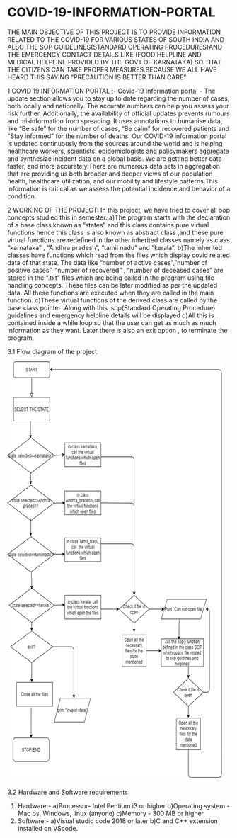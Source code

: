 # COVID-19-INFORMATION-PORTAL
THE MAIN OBJECTIVE OF THIS PROJECT IS TO PROVIDE INFORMATION  RELATED TO THE COVID-19 FOR VARIOUS STATES OF SOUTH INDIA AND ALSO THE SOP GUIDELINES(STANDARD OPERATING PROCEDURES)AND THE EMERGENCY CONTACT DETAILS LIKE (FOOD HELPLINE AND MEDICAL HELPLINE PROVIDED BY THE GOVT.OF KARNATAKA) SO THAT THE CITIZENS CAN  TAKE PROPER MEASURES.BECAUSE WE ALL  HAVE HEARD THIS SAYING    ”PRECAUTION IS BETTER THAN CARE”

1 COVID 19 INFORMATION PORTAL :-
Covid-19 Information portal - The update section allows you to stay up to date regarding the number of cases, both locally and nationally. The accurate numbers can help you assess your risk further. Additionally, the availability of official updates prevents rumours and misinformation from spreading.
It uses annotations to humanise data, like “Be safe” for the number of cases, “Be calm” for recovered patients and “Stay informed” for the number of deaths.
Our COVID-19 information portal is updated continuously from the sources around the world and is helping healthcare workers, scientists, epidemiologists and policymakers aggregate and synthesize incident data on a global basis.
We are getting better data faster, and more accurately.There are numerous data sets in aggregation that are providing us both broader and deeper views of our population health, healthcare utilization, and our mobility and lifestyle patterns.This information is critical as we assess the potential incidence and behavior of a condition.


2 WORKING OF THE PROJECT:
In this project, we have tried to cover all oop concepts studied this in semester. 
a)The program starts with the declaration of a base class known as “states” and this class contains  pure virtual functions hence this class is also known as abstract class ,and these pure virtual functions are redefined in the other inherited classes namely as class “karnataka” , “Andhra pradesh”, “tamil nadu” and “kerala”.
b)The inherited classes have functions which read from the files which display covid related data of that state. The data like “number of active cases”,”number of positive cases”, “number of recovered” , “number of deceased cases” are stored in the “.txt” files which are being called in the program using file handling concepts. These files can be later modified as per the updated data. All these functions are executed when they are called in the main function. 
c)These virtual functions  of the derived class are called by the base class pointer .Along with this ,sop(Standard Operating Procedure) guidelines and emergency helpline details  will be displayed 
d)All this is contained inside a while loop so that the user can get as much as much information as they want. Later there is also an exit option , to terminate the program.


3.1 Flow diagram of the project

![flowchart.png](https://github.com/leenajenniferedwin/COVID-19-INFORMATION-PORTAL/blob/main/flowchart.png)
 

 

3.2 Hardware and Software requirements
1.	Hardware:-
 	     a)Processor- Intel Pentium i3 or higher
	     b)Operating system - Mac os, Windows, linux (anyone)
	     c)Memory - 300 MB or higher
2.	Software:-
	     a)Visual studio code 2018 or later
	     b)C and C++ extension installed on VScode.





  

 




	 

 
         
